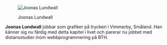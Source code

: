 <div class="author-byline">
<figure class="figure left">

<img src="img/jag-liten.jpg" alt="Joonas Lundwall">
<figcaption>

<p>Joonas Lundwall</p>

</figcaption>
</figure>

<p><strong>Joonas Lundwall</strong> jobbar som grafiker på tryckeri i Vimmerby, Småland. Han känner sig nu färdig med detta kapitel i livet och parerar nu jobbet med distansstudier inom webbprogrammering på BTH. </p>
</div>

